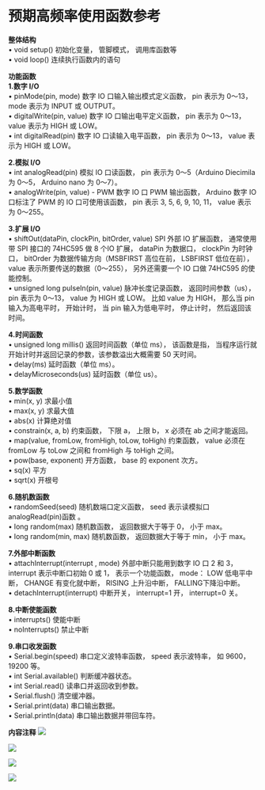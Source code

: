# 预期高频率使用函数参考 #

**整体结构**<br>
• void setup() 初始化变量， 管脚模式， 调用库函数等<br>
• void loop() 连续执行函数内的语句<br>

**功能函数**<br>
**1.数字 I/O**<br>
• pinMode(pin, mode) 数字 IO 口输入输出模式定义函数， pin 表示为 0～13， mode 表示为 INPUT 或 OUTPUT。<br>
• digitalWrite(pin, value) 数字 IO 口输出电平定义函数， pin 表示为 0～13， value 表示为 HIGH 或 LOW。<br>
• int digitalRead(pin) 数字 IO 口读输入电平函数， pin 表示为 0～13， value 表示为 HIGH 或 LOW。<br>

**2.模拟 I/O**<br>
• int analogRead(pin) 模拟 IO 口读函数， pin 表示为 0～5（Arduino Diecimila 为 0～5， Arduino nano 为 0～7）。<br>
• analogWrite(pin, value) - PWM 数字 IO 口 PWM 输出函数， Arduino 数字 IO 口标注了 PWM 的 IO 口可使用该函数， pin 表示 3, 5, 6, 9, 10, 11， value 表示为 0～255。<br>

**3.扩展 I/O**<br>
• shiftOut(dataPin, clockPin, bitOrder, value) SPI 外部 IO 扩展函数， 通常使用带 SPI 接口的 74HC595 做 8 个IO 扩展， dataPin 为数据口， clockPin 为时钟口， bitOrder 为数据传输方向（MSBFIRST 高位在前， LSBFIRST 低位在前）， value 表示所要传送的数据（0～255）， 另外还需要一个 IO 口做 74HC595 的使能控制。<br>
• unsigned long pulseIn(pin, value) 脉冲长度记录函数， 返回时间参数（us）， pin 表示为 0～13， value 为 HIGH 或 LOW。 比如 value 为 HIGH， 那么当 pin 输入为高电平时， 开始计时， 当 pin 输入为低电平时， 停止计时， 然后返回该时间。<br>

**4.时间函数**<br>
• unsigned long millis() 返回时间函数（单位 ms）， 该函数是指， 当程序运行就开始计时并返回记录的参数，该参数溢出大概需要 50 天时间。<br>
• delay(ms) 延时函数（单位 ms）。<br>
• delayMicroseconds(us) 延时函数（单位 us）。<br>

**5.数学函数**<br>
• min(x, y) 求最小值<br>
• max(x, y) 求最大值<br>
• abs(x) 计算绝对值<br>
• constrain(x, a, b) 约束函数， 下限 a， 上限 b， x 必须在 ab 之间才能返回。<br>
• map(value, fromLow, fromHigh, toLow, toHigh) 约束函数， value 必须在 fromLow 与 toLow 之间和 fromHigh 与 toHigh 之间。<br>
• pow(base, exponent) 开方函数， base 的 exponent 次方。<br>
• sq(x) 平方<br>
• sqrt(x) 开根号<br>

**6.随机数函数**<br>
• randomSeed(seed) 随机数端口定义函数， seed 表示读模拟口 analogRead(pin)函数 。<br>
• long random(max) 随机数函数， 返回数据大于等于 0， 小于 max。<br>
• long random(min, max) 随机数函数， 返回数据大于等于 min， 小于 max。<br>

**7.外部中断函数**<br>
• attachInterrupt(interrupt , mode) 外部中断只能用到数字 IO 口 2 和 3， interrupt 表示中断口初始 0 或 1， 表示一个功能函数， mode： LOW 低电平中断， CHANGE 有变化就中断， RISING 上升沿中断， FALLING下降沿中断。<br>
• detachInterrupt(interrupt) 中断开关， interrupt=1 开， interrupt=0 关。<br>

**8.中断使能函数**<br>
• interrupts() 使能中断<br>
• noInterrupts() 禁止中断<br>

**9.串口收发函数**<br>
• Serial.begin(speed) 串口定义波特率函数， speed 表示波特率， 如 9600， 19200 等。<br>
• int Serial.available() 判断缓冲器状态。<br>
• int Serial.read() 读串口并返回收到参数。<br>
• Serial.flush() 清空缓冲器。<br>
• Serial.print(data) 串口输出数据。<br>
• Serial.println(data) 串口输出数据并带回车符。<br>

**内容注释**
![](1.png)

![](2.png)

![](3.png)

![](4.png)